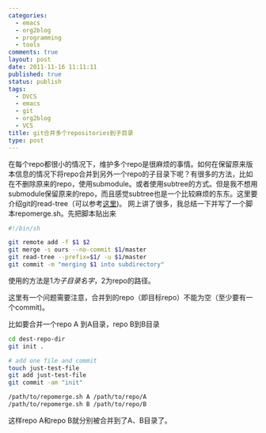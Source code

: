 ```yaml
--- 
categories: 
  - emacs
  - org2blog
  - programming
  - tools
comments: true
layout: post
date: 2011-11-16 11:11:11
published: true
status: publish
tags: 
  - DVCS
  - emacs
  - git
  - org2blog
  - VCS
title: git合并多个repositories到子目录
type: post
---
```


在每个repo都很小的情况下，维护多个repo是很麻烦的事情。如何在保留原来版本信息的情况下将repo合并到另外一个repo的子目录下呢？有很多的方法，比如在不删除原来的repo，使用submodule。或者使用subtree的方式。但是我不想用submodule保留原来的repo，而且感觉subtree也是一个比较麻烦的东东。这里要介绍git的read-tree（可以参考[这里](http://blog.ossxp.com/2010/10/2041/))。   网上讲了很多，我总结一下并写了一个脚本repomerge.sh。先把脚本贴出来 

```sh
#!/bin/sh

git remote add -f $1 $2
git merge -s ours --no-commit $1/master
git read-tree --prefix=$1/ -u $1/master
git commit -m "merging $1 into subdirectory"
```
      
使用的方法是$1为子目录名字，$2为repo的路径。

这里有一个问题需要注意，合并到的repo（即目标repo）不能为空（至少要有一个commit)。

比如要合并一个repo A 到A目录，repo B到B目录 

```sh
cd dest-repo-dir
git init .

# add one file and commit
touch just-test-file
git add just-test-file
git commit -am "init"

/path/to/repomerge.sh A /path/to/repo/A
/path/to/repomerge.sh B /path/to/repo/B
```
      
这样repo A和repo B就分别被合并到了A、B目录了。 
